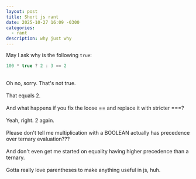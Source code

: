 ```yaml
---
layout: post
title: Short js rant
date: 2025-10-27 16:09 -0300
categories:
  - rant
description: why just why
---
```

May I ask why is the following `true`:  
  
```js  
100 * true ? 2 : 3 == 2  
```  
<br>  
Oh no, sorry. That's not true.  
<br><br>  
That equals 2.  
<br><br>  
And what happens if you fix the loose == and replace it with stricter ===?  
<br><br>  
Yeah, right. 2 again.  
<br><br>  
Please don't tell me multiplication with a BOOLEAN actually has precedence over ternary evaluation???  
<br><br>  
And don't even get me started on equality having higher precedence than a ternary.  
<br><br>  
Gotta really love parentheses to make anything useful in js, huh.